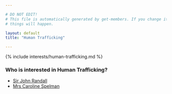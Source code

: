 ```yaml
---

# DO NOT EDIT!
# This file is automatically generated by get-members. If you change it, bad
# things will happen.

layout: default
title: "Human Trafficking"

---
```


{% include interests/human-trafficking.md %}

### Who is interested in Human Trafficking?


* [Sir John Randall](../members/sir-john-randall.html)
* [Mrs Caroline Spelman](../members/mrs-caroline-spelman.html)
